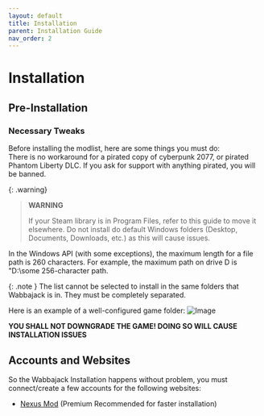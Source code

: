 ```yaml
---
layout: default
title: Installation
parent: Installation Guide
nav_order: 2
---
```


# Installation

## Pre-Installation

### Necessary Tweaks

Before installing the modlist, here are some things you must do:  
There is no workaround for a pirated copy of cyberpunk 2077, or pirated Phantom Liberty DLC. If you ask for support with anything pirated, you will be banned.

{: .warning}
> **WARNING**
>
> If your Steam library is in Program Files, refer to this guide to move it elsewhere. Do not install do default Windows folders (Desktop, Documents, Downloads, etc.) as this will cause issues.

In the Windows API (with some exceptions), the maximum length for a file path is 260 characters. For example, the maximum path on drive D is "D:\some 256-character path.

{: .note }
The list cannot be selected to install in the same folders that Wabbajack is in. They must be completely separated.

Here is an example of a well-configured game folder:
![Image](https://i.redd.it/i5ob7gn20faf1.png)

**YOU SHALL NOT DOWNGRADE THE GAME! DOING SO WILL CAUSE INSTALLATION ISSUES**

## Accounts and Websites

So the Wabbajack Installation happens without problem, you must connect/create a few accounts for the following websites:
- [Nexus Mod](https://www.nexusmods.com/) (Premium Recommended for faster installation)

